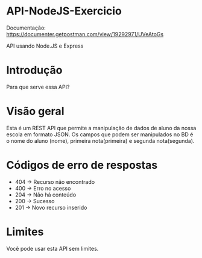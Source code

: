 # API-NodeJS-Exercicio
Documentação: https://documenter.getpostman.com/view/19292971/UVeAtoGs

API usando Node.JS e Express

# Introdução
 Para que serve essa API?
# Visão geral
 Esta é um REST API que permite a manipulação de dados de aluno da nossa escola em formato JSON. Os campos que podem ser manipulados no BD é o nome do aluno (nome), primeira      nota(primeira) e segunda nota(segunda).
# Códigos de erro de respostas
* 404 -> Recurso não encontrado
* 400 -> Erro no acesso
* 204 -> Não há conteúdo
* 200 -> Sucesso
* 201 -> Novo recurso inserido

# Limites
Você pode usar esta API sem limites.



